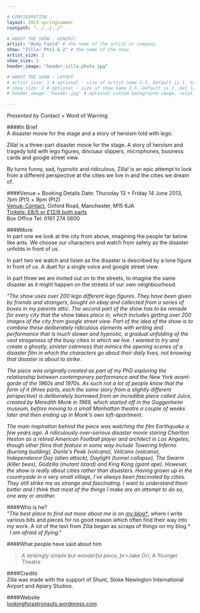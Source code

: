 ```yaml
---

# CONFIGURATION
layout: 2013-springsummer
rootpath: "../../../"

# ABOUT THE SHOW - GENERIC
artist: "Andy Field" # the name of the artist or company
show: "Zilla! Pts1 & 2" # the name of the show
artist_size: 2
show_size: 3
header_image: "header_zilla_photo.jpg"

# ABOUT THE SHOW - LAYOUT
# artist_size: 1 # optional - size of artist name 1-5. Default is 1. Set longer names to lower values
# show_size: 2 # optional - size of show name 2-5. Default is 2. Set longer names to lower values
# header_image: "header.jpg" # optional custom background image, relative to current page

---
```

*Presented by* Contact + Word of Warning     

####In Brief    
A disaster movie for the stage and a story of heroism told with lego.    

Zilla! is a three-part disaster movie for the stage. A story of heroism and tragedy told with lego figures, dinosaur slippers, microphones, business cards and google street view.    

By turns funny, sad, hypnotic and ridiculous, Zilla! is an epic attempt to look from a different perspective at the cities we live in and the cities we dream of.    

####Venue + Booking Details
Date: Thursday 13 + Friday 14 June 2013, 7pm (Pt1) + 9pm (Pt2)  
[Venue: Contact](http://contactmcr.com/visit/getting-here/), Oxford Road, Manchester, M15 6JA    
[Tickets: £8/5 or £12/8 both parts](http://contactmcr.com/whats-on/1222-andy-field-zilla/)   
Box Office Tel: 0161 274 0600  

####More    
In part one we look at the city from above, imagining the people far below like ants. We choose our characters and watch from safety as the disaster unfolds in front of us.    

In part two we watch and listen as the disaster is described by a lone figure in front of us. A duet for a single voice and google street view.    

In part three we are invited out on to the streets, to imagine the same disaster as it might happen on the streets of our own neighbourhood.    

*"The show uses over 200 lego different lego figures. They have been given by friends and strangers, bought on ebay and collected from a series of boxes in my parents attic. The second part of the show has to be remade for every city that the show takes place in, which includes getting over 200 images of the city from google street view. Part of the idea of the show is to combine these deliberately ridiculous elements with writing and performance that is much slower and hypnotic, a gradual unfolding of the vast strageness of the busy cities in which we live. I wanted to try and create a ghostly, sinister calmness that mimics the opening scenes of a disaster film in which the characters go about their daily lives, not knowing that disaster is about to strike.*    

*The piece was originally created as part of my PhD exploring the relationship between contemporary performance and the New York avant-garde of the 1960s and 1970s. As such not a lot of people know that the form of it (three parts, each the same story from a slightly different perspective) is deliberately borrowed from an incredible piece called Juice, created by Meredith Monk in 1969, which started off in the Guggenheim museum, before moving to a small Manhattan theatre a couple of weeks later and then ending up in Monk's own loft-apartment.*    

*The main inspiration behind the piece was watching the film Earthquake a few years ago. A ridiculously over-serious disaster movie staring Charlton Heston as a retired American Football player and architect in Los Angeles, though other films that feature in some way include Towering Inferno (burning building), Dante's Peak (volcano), Volcano (volcano), Independence Day (alien attack), Daylight (tunnel collapse), The Swarm (killer bees), Godzilla (mutant lizard) and King Kong (giant ape). However, the show is really about cities rather than disasters. Having grown up in the countryside in a very small village, I've always been fascinated by cities. They still strike me as strange and fascinating. I want to understand them better and I think that most of the things I make are an attempt to do so, one way or another.*    

####Who is he?    
*"The best place to find out more about me is on [my blog*](http://lookingforastronauts.wordpress.com)*, where I write various bits and pieces for no good reason which often find their way into my work. A lot of the text from Zilla began as scraps of things on my blog.*    
 
*I am afraid of flying."*    
####What people have said about him    
>*A strikingly simple but wonderful piece.*,br>Jake Orr, A Younger Theatre    

####Credits    
Zilla was made with the support of Shunt, Stoke Newington International Airport and Apiary Studios.    
             
####Website    
[lookingforastronauts.wordpress.com](http://lookingforastronauts.wordpress.com)    
